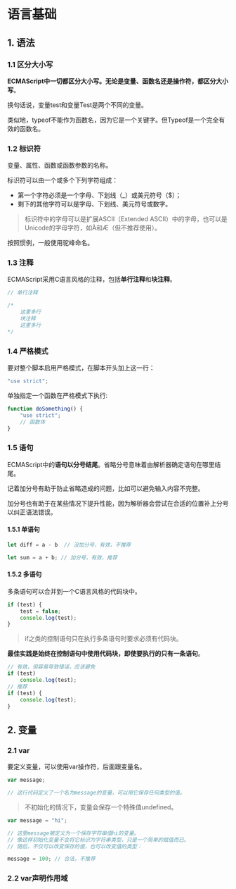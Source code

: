 # 语言基础

## 1. 语法

### 1.1 区分大小写

**ECMAScript中一切都区分大小写。无论是变量、函数名还是操作符，都区分大小写**。

换句话说，变量test和变量Test是两个不同的变量。

类似地，typeof不能作为函数名，因为它是一个关键字。但Typeof是一个完全有效的函数名。

### 1.2 标识符

变量、属性、函数或函数参数的名称。

标识符可以由一个或多个下列字符组成：

- 第一个字符必须是一个字母、下划线（_）或美元符号（$）；
- 剩下的其他字符可以是字母、下划线、美元符号或数字。

> 标识符中的字母可以是扩展ASCII（Extended ASCII）中的字母，也可以是Unicode的字母字符，如À和Æ（但不推荐使用）。

按照惯例，一般使用驼峰命名。

### 1.3 注释

ECMAScript采用C语言风格的注释，包括**单行注释**和**块注释**。

```js
// 单行注释

/*
    这里多行
    块注释
    这里多行
*/
```

### 1.4 严格模式

要对整个脚本启用严格模式，在脚本开头加上这一行：
```js
"use strict";
```

单独指定一个函数在严格模式下执行:
```js
function doSomething() {
    "use strict";
    // 函数体
}
```

### 1.5 语句

ECMAScript中的**语句以分号结尾**。省略分号意味着由解析器确定语句在哪里结尾。

记着加分号有助于防止省略造成的问题，比如可以避免输入内容不完整。

加分号也有助于在某些情况下提升性能，因为解析器会尝试在合适的位置补上分号以纠正语法错误。

#### 1.5.1 单语句

```js
let diff = a - b  // 没加分号，有效，不推荐

let sum = a + b; // 加分号，有效，推荐
```

#### 1.5.2 多语句

多条语句可以合并到一个C语言风格的代码块中。

```js
if (test) {
    test = false;
    console.log(test);
}
```

> if之类的控制语句只在执行多条语句时要求必须有代码块。

**最佳实践是始终在控制语句中使用代码块，即使要执行的只有一条语句**。

```js
// 有效，但容易导致错误，应该避免
if (test)
    console.log(test);
// 推荐
if (test) {
    console.log(test);
}
```

## 2. 变量

### 2.1 var

要定义变量，可以使用var操作符，后面跟变量名。

```js
var message;

// 这行代码定义了一个名为message的变量，可以用它保存任何类型的值。
```

> 不初始化的情况下，变量会保存一个特殊值undefined。

```js
var message = "hi";

// 这里message被定义为一个保存字符串值hi的变量。
// 像这样初始化变量不会将它标识为字符串类型，只是一个简单的赋值而已。
// 随后，不仅可以改变保存的值，也可以改变值的类型：

message = 100; // 合法，不推荐
```

### 2.2 var声明作用域


